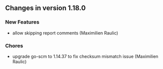 
## Changes in version 1.18.0

### New Features

* allow skipping report comments (Maximilien Raulic)

### Chores

* upgrade go-scm to 1.14.37 to fix checksum mismatch issue (Maximilien Raulic)
